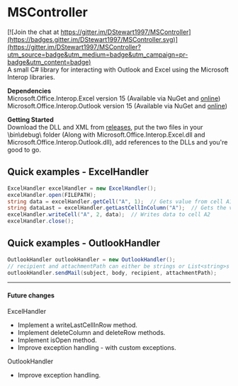 # MSController

[![Join the chat at https://gitter.im/DStewart1997/MSController](https://badges.gitter.im/DStewart1997/MSController.svg)](https://gitter.im/DStewart1997/MSController?utm_source=badge&utm_medium=badge&utm_campaign=pr-badge&utm_content=badge)  
A small C# library for interacting with Outlook and Excel using the Microsoft Interop libraries. 

**Dependencies**  
Microsoft.Office.Interop.Excel version 15 (Available via NuGet and [online](https://www.microsoft.com/en-us/download/details.aspx?id=3508))  
Microsoft.Office.Interop.Outlook version 15 (Available via NuGet and [online](https://www.microsoft.com/en-us/download/details.aspx?id=3508))  

**Getting Started**  
Download the DLL and XML from [releases](https://github.com/DStewart1997/MSController/releases), put the two files in your \bin\debug\ folder (Along with Microsoft.Office.Interop.Excel.dll and Microsoft.Office.Interop.Outlook.dll), add references to the DLLs and you're good to go.


## Quick examples - ExcelHandler

```C#
ExcelHandler excelHandler = new ExcelHandler();
excelHandler.open(FILEPATH);
string data = excelHandler.getCell("A", 1);  // Gets value from cell A1
string dataLast = excelHandler.getLastCellInColumn("A");  // Gets the value from the last occupied row in column A
excelHandler.writeCell("A", 2, data);  // Writes data to cell A2
excelHandler.close();
```


## Quick examples - OutlookHandler

```C#
OutlookHandler outlookHandler = new OutlookHandler();
// recipient and attachmentPath can either be strings or List<string>s - attachmentPath is optional
outlookHandler.sendMail(subject, body, recipient, attachmentPath);  
```
    
-------------------------------------------
    
#### Future changes
ExcelHandler
- Implement a writeLastCellInRow method.
- Implement deleteColumn and deleteRow methods.
- Implement isOpen method.
- Improve exception handling - with custom exceptions.

OutlookHandler
- Improve exception handling.
